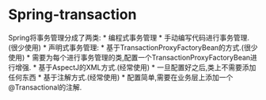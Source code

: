 # Spring-transaction
Spring将事务管理分成了两类:
	* 编程式事务管理
		* 手动编写代码进行事务管理.(很少使用)
	* 声明式事务管理:
		* 基于TransactionProxyFactoryBean的方式.(很少使用)
			 * 需要为每个进行事务管理的类,配置一个TransactionProxyFactoryBean进行增强.
		* 基于AspectJ的XML方式.(经常使用)
			 * 一旦配置好之后,类上不需要添加任何东西
		* 基于注解方式.(经常使用)
			 * 配置简单,需要在业务层上添加一个@Transactional的注解.
		